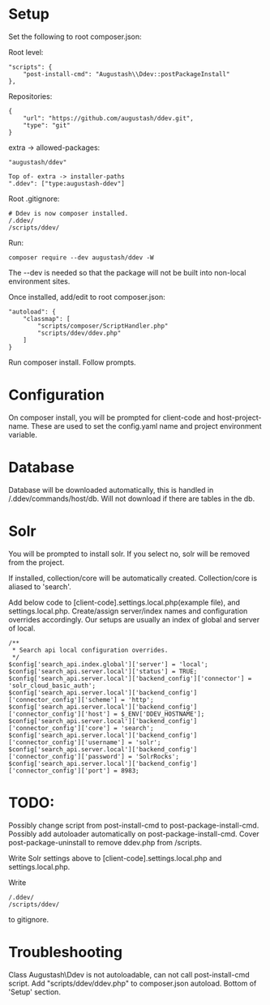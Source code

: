 # Setup

Set the following to root composer.json:

Root level:
```
"scripts": {
    "post-install-cmd": "Augustash\\Ddev::postPackageInstall"
},
```

Repositories:
```
{
    "url": "https://github.com/augustash/ddev.git",
    "type": "git"
}
```

extra -> allowed-packages:
```
"augustash/ddev"
```

```
Top of- extra -> installer-paths
".ddev": ["type:augustash-ddev"]
```

Root .gitignore:
```
# Ddev is now composer installed.
/.ddev/
/scripts/ddev/
```

Run:
```
composer require --dev augustash/ddev -W
```
The --dev is needed so that the package will not be built into non-local environment sites.

Once installed, add/edit to root composer.json:
```
"autoload": {
    "classmap": [
        "scripts/composer/ScriptHandler.php"
        "scripts/ddev/ddev.php"
    ]
}
```

Run composer install.
Follow prompts.

# Configuration

On composer install, you will be prompted for client-code and host-project-name. These are used to set the config.yaml name and project environment variable.

# Database

Database will be downloaded automatically, this is handled in /.ddev/commands/host/db.
  Will not download if there are tables in the db.

# Solr

You will be prompted to install solr. If you select no, solr will be removed from the project.

If installed, collection/core will be automatically created. Collection/core is aliased to 'search'.

Add below code to [client-code].settings.local.php(example file), and settings.local.php.
  Create/assign server/index names and configuration overrides accordingly.
  Our setups are usually an index of global and server of local.

```
/**
 * Search api local configuration overrides.
 */
$config['search_api.index.global']['server'] = 'local';
$config['search_api.server.local']['status'] = TRUE;
$config['search_api.server.local']['backend_config']['connector'] = 'solr_cloud_basic_auth';
$config['search_api.server.local']['backend_config']['connector_config']['scheme'] = 'http';
$config['search_api.server.local']['backend_config']['connector_config']['host'] = $_ENV['DDEV_HOSTNAME'];
$config['search_api.server.local']['backend_config']['connector_config']['core'] = 'search';
$config['search_api.server.local']['backend_config']['connector_config']['username'] = 'solr';
$config['search_api.server.local']['backend_config']['connector_config']['password'] = 'SolrRocks';
$config['search_api.server.local']['backend_config']['connector_config']['port'] = 8983;
```

# TODO:

Possibly change script from post-install-cmd to post-package-install-cmd.
Possibly add autoloader automatically on post-package-install-cmd.
Cover post-package-uninstall to remove ddev.php from /scripts. 

Write Solr settings above to [client-code].settings.local.php and settings.local.php.

Write 
```
/.ddev/
/scripts/ddev/
```
to gitignore.

# Troubleshooting

Class Augustash\Ddev is not autoloadable, can not call post-install-cmd script.
  Add "scripts/ddev/ddev.php" to composer.json autoload. Bottom of 'Setup' section.

[configuration-options]: https://ddev.readthedocs.io/en/latest/users/configuration/config/
